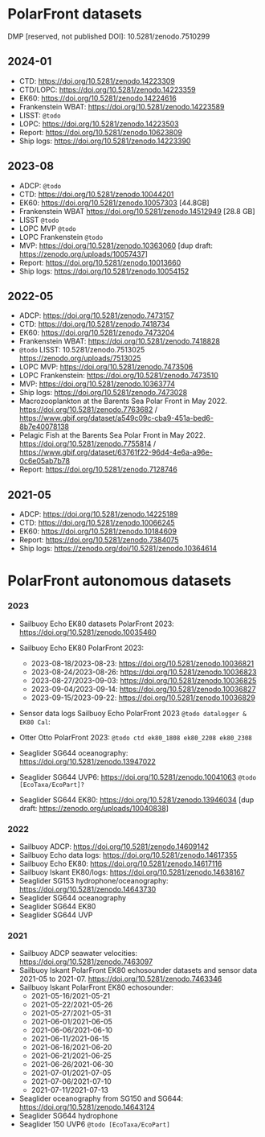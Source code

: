 # PolarFront datasets

DMP [reserved, not published DOI]: 10.5281/zenodo.7510299

## 2024-01

- CTD: https://doi.org/10.5281/zenodo.14223309
- CTD/LOPC: https://doi.org/10.5281/zenodo.14223359
- EK60: https://doi.org/10.5281/zenodo.14224616
- Frankenstein WBAT: https://doi.org/10.5281/zenodo.14223589
- LISST: `@todo`
- LOPC: https://doi.org/10.5281/zenodo.14223503
- Report: https://doi.org/10.5281/zenodo.10623809
- Ship logs: https://doi.org/10.5281/zenodo.14223390

## 2023-08

- ADCP: `@todo`
- CTD: https://doi.org/10.5281/zenodo.10044201
- EK60: https://doi.org/10.5281/zenodo.10057303 [44.8GB]
- Frankenstein WBAT https://doi.org/10.5281/zenodo.14512949 [28.8 GB]
- LISST `@todo`
- LOPC MVP `@todo`
- LOPC Frankenstein `@todo`
- MVP: https://doi.org/10.5281/zenodo.10363060 [dup draft:
  https://zenodo.org/uploads/10057437]
- Report: https://doi.org/10.5281/zenodo.10013660
- Ship logs: https://doi.org/10.5281/zenodo.10054152

## 2022-05

- ADCP: https://doi.org/10.5281/zenodo.7473157
- CTD: https://doi.org/10.5281/zenodo.7418734
- EK60: https://doi.org/10.5281/zenodo.7473204
- Frankenstein WBAT: https://doi.org/10.5281/zenodo.7418828
- `@todo` LISST: 10.5281/zenodo.7513025 https://zenodo.org/uploads/7513025
- LOPC MVP: https://doi.org/10.5281/zenodo.7473506
- LOPC Frankenstein: https://doi.org/10.5281/zenodo.7473510
- MVP: https://doi.org/10.5281/zenodo.10363774
- Ship logs: https://doi.org/10.5281/zenodo.7473028
- Macrozooplankton at the Barents Sea Polar Front in May 2022.
  https://doi.org/10.5281/zenodo.7763682 /
  https://www.gbif.org/dataset/a549c09c-cba9-451a-bed6-8b7e40078138
- Pelagic Fish at the Barents Sea Polar Front in May 2022.
  https://doi.org/10.5281/zenodo.7755814 /
  https://www.gbif.org/dataset/63761f22-96d4-4e6a-a96e-0c6e05ab7b78
- Report: https://doi.org/10.5281/zenodo.7128746

## 2021-05

- ADCP: https://doi.org/10.5281/zenodo.14225189
- CTD: https://doi.org/10.5281/zenodo.10066245
- EK60: https://doi.org/10.5281/zenodo.10184609
- Report: https://doi.org/10.5281/zenodo.7384075
- Ship logs: https://zenodo.org/doi/10.5281/zenodo.10364614

# PolarFront autonomous datasets

### 2023

- Sailbuoy Echo EK80 datasets PolarFront 2023:
  https://doi.org/10.5281/zenodo.10035460
- Sailbuoy Echo EK80 PolarFront 2023:
  - 2023-08-18/2023-08-23: https://doi.org/10.5281/zenodo.10036821
  - 2023-08-24/2023-08-26: https://doi.org/10.5281/zenodo.10036823
  - 2023-08-27/2023-09-03: https://doi.org/10.5281/zenodo.10036825
  - 2023-09-04/2023-09-14: https://doi.org/10.5281/zenodo.10036827
  - 2023-09-15/2023-09-22: https://doi.org/10.5281/zenodo.10036829

- Sensor data logs Sailbuoy Echo PolarFront 2023 `@todo datalogger & EK80 Cal`:
- Otter Otto PolarFront 2023: `@todo ctd ek80_1808 ek80_2208 ek80_2308`
- Seaglider SG644 oceanography: https://doi.org/10.5281/zenodo.13947022
- Seaglider SG644 UVP6: https://doi.org/10.5281/zenodo.10041063
  `@todo [EcoTaxa/EcoPart]?`
- Seaglider SG644 EK80: https://doi.org/10.5281/zenodo.13946034 [dup draft:
  https://zenodo.org/uploads/10040838]

### 2022

- Sailbuoy ADCP: https://doi.org/10.5281/zenodo.14609142
- Sailbuoy Echo data logs: https://doi.org/10.5281/zenodo.14617355
- Sailbuoy Echo EK80: https://doi.org/10.5281/zenodo.14617116
- Sailbuoy Iskant EK80/logs: https://doi.org/10.5281/zenodo.14638167
- Seaglider SG153 hydrophone/oceanography:
  https://doi.org/10.5281/zenodo.14643730
- Seaglider SG644 oceanography
- Seaglider SG644 EK80
- Seaglider SG644 UVP

### 2021

- Sailbuoy ADCP seawater velocities: https://doi.org/10.5281/zenodo.7463097
- Sailbuoy Iskant PolarFront EK80 echosounder datasets and sensor data 2021-05
  to 2021-07. https://doi.org/10.5281/zenodo.7463346
- Sailbuoy Iskant PolarFront EK80 echosounder:
  - 2021-05-16/2021-05-21
  - 2021-05-22/2021-05-26
  - 2021-05-27/2021-05-31
  - 2021-06-01/2021-06-05
  - 2021-06-06/2021-06-10
  - 2021-06-11/2021-06-15
  - 2021-06-16/2021-06-20
  - 2021-06-21/2021-06-25
  - 2021-06-26/2021-06-30
  - 2021-07-01/2021-07-05
  - 2021-07-06/2021-07-10
  - 2021-07-11/2021-07-13
- Seaglider oceanography from SG150 and SG644:
  https://doi.org/10.5281/zenodo.14643124
- Seaglider SG644 hydrophone
- Seaglider 150 UVP6 `@todo [EcoTaxa/EcoPart]`
